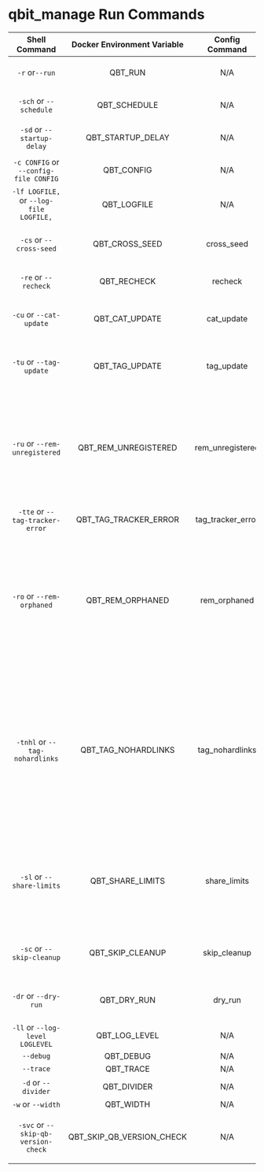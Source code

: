 # qbit_manage Run Commands

|            **Shell Command**            | **Docker Environment Variable** | **Config Command** | **Description**                                                                                                                                                                                                                                                                                                                                                                                                                                            | **Default Value** |
|:---------------------------------------:|:-------------------------------:|:------------------:|------------------------------------------------------------------------------------------------------------------------------------------------------------------------------------------------------------------------------------------------------------------------------------------------------------------------------------------------------------------------------------------------------------------------------------------------------------|:-----------------:|
|              `-r` or`--run`             |             QBT_RUN             |         N/A        | Run without the scheduler. Script will exit after completion.                                                                                                                                                                                                                                                                                                                                                                                              |       False       |
|          `-sch` or `--schedule`         |           QBT_SCHEDULE          |         N/A        | Schedule to run every x minutes. (Default set to 1440 (1 day))                                                                                                                                                                                                                                                                                                                                                                                             |        1440       |
|        `-sd` or `--startup-delay`       |        QBT_STARTUP_DELAY        |         N/A        | Set delay in seconds on the first run of a schedule (Default set to 0)                                                                                                                                                                                                                                                                                                                                                                                     |         0         |
|  `-c CONFIG` or `--config-file CONFIG`  |            QBT_CONFIG           |         N/A        | This is used if you want to use a different name for your config.yml. `Example: tv.yml`                                                                                                                                                                                                                                                                                                                                                                    |     config.yml    |
| `-lf LOGFILE,` or `--log-file LOGFILE,` |           QBT_LOGFILE           |         N/A        | This is used if you want to use a different name for your log file. `Example: tv.log`                                                                                                                                                                                                                                                                                                                                                                      |    activity.log   |
|         `-cs` or `--cross-seed`         |          QBT_CROSS_SEED         |     cross_seed     | Use this after running [cross-seed script](https://github.com/mmgoodnow/cross-seed) to add torrents from the cross-seed output folder to qBittorrent                                                                                                                                                                                                                                                                                                       |       False       |
|           `-re` or `--recheck`          |           QBT_RECHECK           |       recheck      | Recheck paused torrents sorted by lowest size. Resume if Completed.                                                                                                                                                                                                                                                                                                                                                                                        |       False       |
|         `-cu` or `--cat-update`         |          QBT_CAT_UPDATE         |     cat_update     | Use this if you would like to update your categories or move from one category to another.                                                                                                                                                                                                                                                                                                                                                                 |       False       |
|         `-tu` or `--tag-update`         |          QBT_TAG_UPDATE         |     tag_update     | Use this if you would like to update your tags and/or set seed goals/limit upload speed by tag. (Only adds tags to untagged torrents)                                                                                                                                                                                                                                                                                                                      |       False       |
|      `-ru` or `--rem-unregistered`      |       QBT_REM_UNREGISTERED      |  rem_unregistered  | Use this if you would like to remove unregistered torrents. (It will the delete data & torrent if it is not being cross-seeded, otherwise it will just remove the torrent without deleting data). Trackers that have an error and not covered by the remove unregistered logic will also be tagged as `issue` for manual review.                                                                                                                           |       False       |
|     `-tte` or `--tag-tracker-error`     |      QBT_TAG_TRACKER_ERROR      |  tag_tracker_error | Use this if you would like to tag torrents that do not have a working tracker.                                                                                                                                                                                                                                                                                                                                                                             |       False       |
|        `-ro` or `--rem-orphaned`        |         QBT_REM_ORPHANED        |    rem_orphaned    | Use this if you would like to remove orphaned files from your `root_dir` directory that are not referenced by any torrents. It will scan your `root_dir` directory and compare it with what is in qBittorrent. Any data not referenced in qBittorrent will be moved into `/data/torrents/orphaned_data` folder for you to review/delete.                                                                                                                   |       False       |
|      `-tnhl` or `--tag-nohardlinks`     |       QBT_TAG_NOHARDLINKS       |   tag_nohardlinks  | Use this to tag any torrents that do not have any hard links associated with any of the files. This is useful for those that use Sonarr/Radarr that hard links your media files with the torrents for seeding. When files get upgraded they no longer become linked with your media therefore will be tagged with a new tag noHL. You can then safely delete/remove these torrents to free up any extra space that is not being used by your media folder. |       False       |
|        `-sl` or `--share-limits`        |         QBT_SHARE_LIMITS        |    share_limits    | Control how torrent share limits are set depending on the priority of your grouping. Each torrent will be matched with the share limit group with the highest priority that meets the group filter criteria. Each torrent can only be matched with one share limit group.                                                                                                                                                                                  |       False       |
|        `-sc` or `--skip-cleanup`        |         QBT_SKIP_CLEANUP        |    skip_cleanup    | Use this to skip emptying the Recycle Bin folder (`/root_dir/.RecycleBin`) and Orphaned directory. (`/root_dir/orphaned_data`)                                                                                                                                                                                                                                                                                                                             |       False       |
|           `-dr` or `--dry-run`          |           QBT_DRY_RUN           |       dry_run      | If you would like to see what is gonna happen but not actually move/delete or tag/categorize anything.                                                                                                                                                                                                                                                                                                                                                     |       False       |
|     `-ll` or `--log-level LOGLEVEL`     |          QBT_LOG_LEVEL          |         N/A        | Change the output log level.                                                                                                                                                                                                                                                                                                                                                                                                                               |        INFO       |
|                `--debug`                |            QBT_DEBUG            |         N/A        | Adds debug logs                                                                                                                                                                                                                                                                                                                                                                                                                                            |       False       |
|                `--trace`                |            QBT_TRACE            |         N/A        | Adds trace logs                                                                                                                                                                                                                                                                                                                                                                                                                                            |       False       |
|           `-d` or `--divider`           |           QBT_DIVIDER           |         N/A        | Character that divides the sections (Default: '=')                                                                                                                                                                                                                                                                                                                                                                                                         |         =         |
|            `-w` or `--width`            |            QBT_WIDTH            |         N/A        | Screen Width (Default: 100)                                                                                                                                                                                                                                                                                                                                                                                                                                |        100        |
|   `-svc` or `--skip-qb-version-check`   |    QBT_SKIP_QB_VERSION_CHECK    |         N/A        | Bypass qBittorrent/libtorrent version compatibility check. You run the risk of undesirable behavior and WILL RECIEVE NO SUPPORT.                                                                                                                                                                                                                                                                                                                           |                   |
